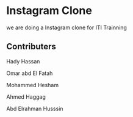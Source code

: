 
# Instagram Clone

we are doing a Instagram clone for ITI Trainning


## Contributers

Hady Hassan

Omar abd El Fatah

Mohammed Hesham

Ahmed Haggag 

Abd Elrahman Husssin

